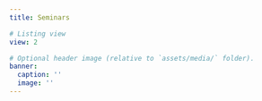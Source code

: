 ```yaml
---
title: Seminars

# Listing view
view: 2

# Optional header image (relative to `assets/media/` folder).
banner:
  caption: ''
  image: ''
---
```


